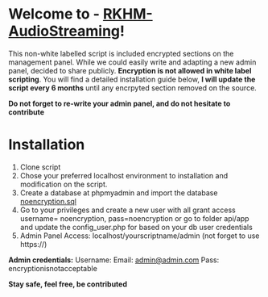 # Welcome to -   [RKHM-AudioStreaming](https://github.com/cjackmonster/RKHM-AudioStreaming)!

This non-white labelled script is included encrypted sections on the management panel. While we could easily write and adapting a new admin panel, decided to share publicly. **Encryption is not allowed in white label scripting**.  You will find a detailed installation guide below, **I will update the script every 6 months** until any encrpyted section removed on the source.


**Do not forget to re-write your admin panel, and do not hesitate to contribute**

# Installation
1) Clone script
2) Chose your preferred localhost environment to installation and modification on the script.
3) Create a database at phpmyadmin and import the database [noencryption.sql](https://github.com/cjackmonster/RKHM-AudioStreaming/blob/main/noencryption.sql "noencryption.sql")
4) Go to your privileges and create a new user with all grant access username= noencryption, pass=noencryption or go to folder api/app and update the config_user.php for based on your db user credentials
5) Admin Panel Access: localhost/yourscriptname/admin (not forget to use https://)

**Admin credentials:**
Username: Email: admin@admin.com
Pass: encryptionisnotacceptable

**Stay safe, feel free, be contributed**
